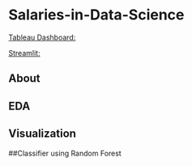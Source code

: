 # Salaries-in-Data-Science

[Tableau Dashboard:](https://public.tableau.com/app/profile/rosh3601/viz/SalariesinDataScience_16694182554330/Story1)

[Streamlit:](https://rcchan5-salaries-in-data-science-salariesindatascience-lk072m.streamlit.app/)
## About

## EDA

## Visualization

##Classifier using Random Forest
